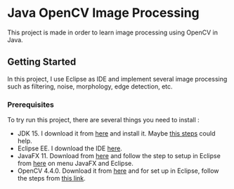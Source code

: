 # Java OpenCV Image Processing
This project is made in order to learn image processing using OpenCV in Java.
## Getting Started
In this project, I use Eclipse as IDE and implement several image processing such as filtering, noise, morphology, edge detection, etc.
### Prerequisites
To try run this project, there are several things you need to install :
* JDK 15. I download it from [here](https://www.oracle.com/java/technologies/javase-jdk15-downloads.html) and install it. Maybe [this steps](https://docs.oracle.com/en/java/javase/11/install/installation-jdk-microsoft-windows-platforms.html#GUID-DAF345BA-B3E7-4CF2-B87A-B6662D691840) could help.
* Eclipse EE. I download the IDE [here](https://www.eclipse.org/downloads/packages/).
* JavaFX 11. Download from [here](https://gluonhq.com/products/javafx/) and follow the step to setup in Eclipse from [here](https://openjfx.io/openjfx-docs/) on menu JavaFX and Eclipse.
* OpenCV 4.4.0. Download it from [here](https://opencv.org/opencv-4-4-0/) and for set up in Eclipse, follow the steps from [this link](https://docs.opencv.org/master/d1/d0a/tutorial_java_eclipse.html).
